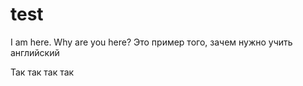 # test
I am here. Why are you here?
Это пример того, зачем нужно учить английский

Так так так    так
